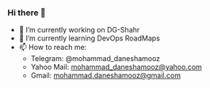 ### Hi there 👋
- 🔭 I’m currently working on DG-Shahr
- 🌱 I’m currently learning DevOps RoadMaps
- 📫 How to reach me:
    - Telegram: @mohammad_daneshamooz
    - Yahoo Mail: mohammad_daneshamooz@yahoo.com
    - Gmail: mohammad.daneshamooz@gmail.com
<!--
**mohammaddan/mohammaddan** is a ✨ _special_ ✨ repository because its `README.md` (this file) appears on your GitHub profile.

Here are some ideas to get you started:

- 🔭 I’m currently working on ...
- 🌱 I’m currently learning ...
- 👯 I’m looking to collaborate on ...
- 🤔 I’m looking for help with ...
- 💬 Ask me about ...
- 📫 How to reach me: ...
- 😄 Pronouns: ...
- ⚡ Fun fact: ...
-->
